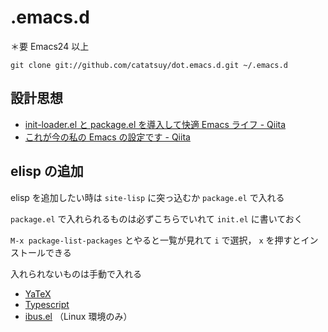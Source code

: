 .emacs.d
==================================

＊要 Emacs24 以上

    git clone git://github.com/catatsuy/dot.emacs.d.git ~/.emacs.d


## 設計思想

 * [init-loader.el と package.el を導入して快適 Emacs ライフ - Qiita](http://qiita.com/catatsuy/items/5f1cd86e2522fd3384a0)
 * [これが今の私の Emacs の設定です - Qiita](http://qiita.com/catatsuy/items/55d50d13ebc965e5f31e)


## elisp の追加

elisp を追加したい時は `site-lisp` に突っ込むか `package.el` で入れる

`package.el` で入れられるものは必ずこちらでいれて `init.el` に書いておく

`M-x package-list-packages` とやると一覧が見れて `i` で選択， `x` を押すとインストールできる

入れられないものは手動で入れる

* [YaTeX](http://www.yatex.org/)
* [Typescript](http://blogs.msdn.com/b/interoperability/archive/2012/10/01/sublime-text-vi-emacs-typescript-enabled.aspx)
* [ibus.el](http://www11.atwiki.jp/s-irie/pages/21.html) （Linux 環境のみ）
